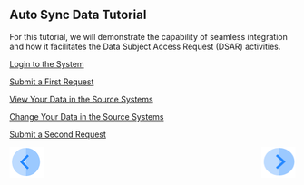 ## Auto Sync Data Tutorial

For this tutorial, we will demonstrate the capability of seamless integration and how it facilitates the Data Subject Access Request (DSAR) activities. 


[Login to the System](/articles/demo_project/DPM_Demo_Project/03_Auto_Sync/03_03_Auto_Sync_Login.md)

[Submit a First Request](/articles/demo_project/DPM_Demo_Project/03_Auto_Sync/03_04_Auto_Sync_Submit_a_First_Request.md)

[View Your Data in the Source Systems](/articles/demo_project/DPM_Demo_Project/03_Auto_Sync/03_05_Auto_Sync_View_Your_Data.md)

[Change Your Data in the Source Systems](/articles/demo_project/DPM_Demo_Project/03_Auto_Sync/03_06_Auto_Sync_Change_Your_Data.md)

[Submit a Second Request](/articles/demo_project/DPM_Demo_Project/03_Auto_Sync/03_07_Auto_Sync_Submit_a_Second_Request.md)



[![Previous](/articles/demo_project/DPM_Demo_Project/images/Previous.png)](/articles/demo_project/DPM_Demo_Project/03_Auto_Sync/02_Auto_Sync_Data_Introduction.md)[<img align="right" width="60" height="54" src="/articles/demo_project/DPM_Demo_Project/images/Next.png">](/articles/demo_project/DPM_Demo_Project/03_Auto_Sync/03_03_Auto_Sync_Login.md)
